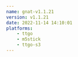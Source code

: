```yaml
---
name: gnat-v1.1.21
version: v1.1.21
date: 2022-11-14 14:10:01
platforms:
    - ttgo
    - m5stick
    - ttgo-s3
---
```

